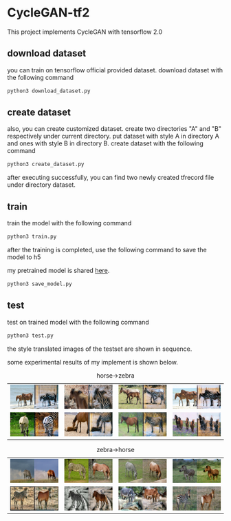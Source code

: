 # CycleGAN-tf2
This project implements CycleGAN with tensorflow 2.0

## download dataset

you can train on tensorflow official provided dataset. download dataset with the following command

```python
python3 download_dataset.py
```

## create dataset

also, you can create customized dataset. create two directories "A" and "B" respectively under current directory. put dataset with style A in directory A and ones with style B in directory B. create dataset with the following command

```python
python3 create_dataset.py
```

after executing successfully, you can find two newly created tfrecord file under directory dataset.

## train

train the model with the following command

```python
python3 train.py
```

after the training is completed, use the following command to save the model to h5

my pretrained model is shared [here](https://pan.baidu.com/s/1b1KFohkHErF2Xuu2jCi4bg).

```python
python3 save_model.py
```

## test

test on trained model with the following command

```python
python3 test.py
```

the style translated images of the testset are shown in sequence.

some experimental results of my implement is shown below.

<p align="center">
  <table>
    <caption>horse->zebra</caption>
    <tr>
      <td><img src="pics/AB_1.png" width="160"></td>
      <td><img src="pics/AB_2.png" width="160"></td>
      <td><img src="pics/AB_3.png" width="160"></td>
      <td><img src="pics/AB_4.png" width="160"></td>
    </tr>
    <tr>
      <td><img src="pics/AB_5.png" width="160"></td>
      <td><img src="pics/AB_6.png" width="160"></td>
      <td><img src="pics/AB_7.png" width="160"></td>
      <td><img src="pics/AB_8.png" width="160"></td>
    </tr>
  </table>
  <table>
    <caption>zebra->horse</caption>
    <tr>
      <td><img src="pics/BA_1.png" width="160"></td>
      <td><img src="pics/BA_2.png" width="160"></td>
      <td><img src="pics/BA_3.png" width="160"></td>
      <td><img src="pics/BA_4.png" width="160"></td>
    </tr>
    <tr>
      <td><img src="pics/BA_5.png" width="160"></td>
      <td><img src="pics/BA_6.png" width="160"></td>
      <td><img src="pics/BA_7.png" width="160"></td>
      <td><img src="pics/BA_8.png" width="160"></td>
    </tr>
  </table>
</p>
